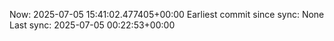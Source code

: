 Now: 2025-07-05 15:41:02.477405+00:00 Earliest commit since sync: None Last sync: 2025-07-05 00:22:53+00:00
